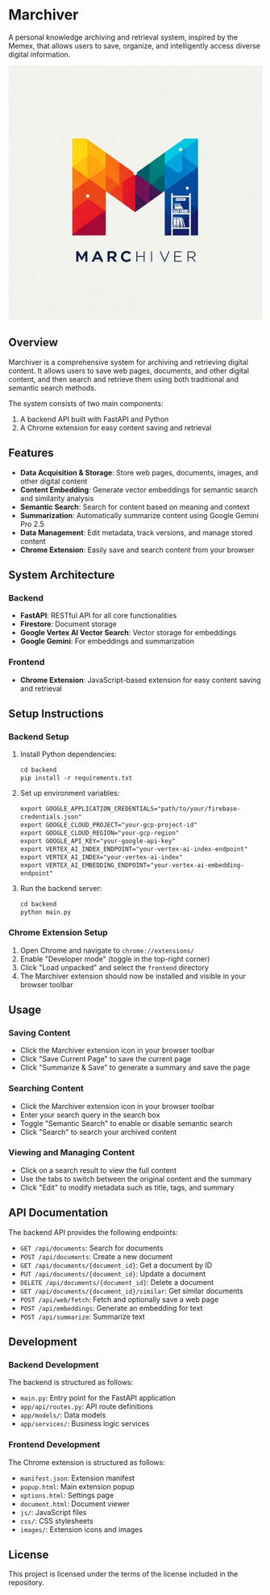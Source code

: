 # Marchiver

A personal knowledge archiving and retrieval system, inspired by the Memex, that allows users to save, organize, and intelligently access diverse digital information.

![Marchiver Logo](marchiver_logo.jpg)

## Overview

Marchiver is a comprehensive system for archiving and retrieving digital content. It allows users to save web pages, documents, and other digital content, and then search and retrieve them using both traditional and semantic search methods.

The system consists of two main components:
1. A backend API built with FastAPI and Python
2. A Chrome extension for easy content saving and retrieval

## Features

- **Data Acquisition & Storage**: Store web pages, documents, images, and other digital content
- **Content Embedding**: Generate vector embeddings for semantic search and similarity analysis
- **Semantic Search**: Search for content based on meaning and context
- **Summarization**: Automatically summarize content using Google Gemini Pro 2.5
- **Data Management**: Edit metadata, track versions, and manage stored content
- **Chrome Extension**: Easily save and search content from your browser

## System Architecture

### Backend

- **FastAPI**: RESTful API for all core functionalities
- **Firestore**: Document storage
- **Google Vertex AI Vector Search**: Vector storage for embeddings
- **Google Gemini**: For embeddings and summarization

### Frontend

- **Chrome Extension**: JavaScript-based extension for easy content saving and retrieval

## Setup Instructions

### Backend Setup

1. Install Python dependencies:
   ```
   cd backend
   pip install -r requirements.txt
   ```

2. Set up environment variables:
   ```
   export GOOGLE_APPLICATION_CREDENTIALS="path/to/your/firebase-credentials.json"
   export GOOGLE_CLOUD_PROJECT="your-gcp-project-id"
   export GOOGLE_CLOUD_REGION="your-gcp-region"
   export GOOGLE_API_KEY="your-google-api-key"
   export VERTEX_AI_INDEX_ENDPOINT="your-vertex-ai-index-endpoint"
   export VERTEX_AI_INDEX="your-vertex-ai-index"
   export VERTEX_AI_EMBEDDING_ENDPOINT="your-vertex-ai-embedding-endpoint"
   ```

3. Run the backend server:
   ```
   cd backend
   python main.py
   ```

### Chrome Extension Setup

1. Open Chrome and navigate to `chrome://extensions/`
2. Enable "Developer mode" (toggle in the top-right corner)
3. Click "Load unpacked" and select the `frontend` directory
4. The Marchiver extension should now be installed and visible in your browser toolbar

## Usage

### Saving Content

- Click the Marchiver extension icon in your browser toolbar
- Click "Save Current Page" to save the current page
- Click "Summarize & Save" to generate a summary and save the page

### Searching Content

- Click the Marchiver extension icon in your browser toolbar
- Enter your search query in the search box
- Toggle "Semantic Search" to enable or disable semantic search
- Click "Search" to search your archived content

### Viewing and Managing Content

- Click on a search result to view the full content
- Use the tabs to switch between the original content and the summary
- Click "Edit" to modify metadata such as title, tags, and summary

## API Documentation

The backend API provides the following endpoints:

- `GET /api/documents`: Search for documents
- `POST /api/documents`: Create a new document
- `GET /api/documents/{document_id}`: Get a document by ID
- `PUT /api/documents/{document_id}`: Update a document
- `DELETE /api/documents/{document_id}`: Delete a document
- `GET /api/documents/{document_id}/similar`: Get similar documents
- `POST /api/web/fetch`: Fetch and optionally save a web page
- `POST /api/embeddings`: Generate an embedding for text
- `POST /api/summarize`: Summarize text

## Development

### Backend Development

The backend is structured as follows:
- `main.py`: Entry point for the FastAPI application
- `app/api/routes.py`: API route definitions
- `app/models/`: Data models
- `app/services/`: Business logic services

### Frontend Development

The Chrome extension is structured as follows:
- `manifest.json`: Extension manifest
- `popup.html`: Main extension popup
- `options.html`: Settings page
- `document.html`: Document viewer
- `js/`: JavaScript files
- `css/`: CSS stylesheets
- `images/`: Extension icons and images

## License

This project is licensed under the terms of the license included in the repository.
